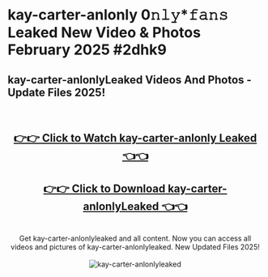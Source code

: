 # kay-carter-anlonly 0𝚗𝚕𝚢*𝚏𝚊𝚗𝚜 Leaked New Video & Photos February 2025 #2dhk9

<h2>kay-carter-anlonlyLeaked Videos And Photos - Update Files 2025!</h2>
<br>
<div align="center">
<h2><a href="https://mediaupload.pro?title=kay-carter-anlonly&ref=11F" rel="nofollow">👉👉 Click to Watch kay-carter-anlonly Leaked 👈👈</a></h2>
<h2><a href="https://mediaupload.pro?title=kay-carter-anlonly&ref=11F" rel="nofollow">👉👉 Click to Download kay-carter-anlonlyLeaked 👈👈</a></h2>
<br>
Get kay-carter-anlonlyleaked and all content. Now you can access all videos and pictures of kay-carter-anlonlyleaked. New Updated Files 2025!
<br>
<br>
<a href="https://mediaupload.pro?title=kay-carter-anlonly&ref=11F" rel="nofollow" data-target="animated-image.originalLink"><img src="https://i.ibb.co/Gkj2r4b/banner.png" alt="kay-carter-anlonlyleaked" style="max-width: 100%; display: inline-block;" data-target="animated-image.originalImage"></a>
</div>
<br>

